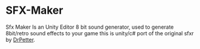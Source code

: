 # SFX-Maker
Sfx Maker Is an Unity Editor 8 bit sound generator, used to generate 8bit/retro sound effects to your game this is unity/c# port of the original sfxr by [DrPetter](https://www.drpetter.se/project_sfxr.html). 
